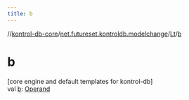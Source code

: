 ```yaml
---
title: b
---
```

//[kontrol-db-core](../../../index.html)/[net.futureset.kontroldb.modelchange](../index.html)/[Lt](index.html)/[b](b.html)



# b



[core engine and default templates for kontrol-db]\
val [b](b.html): [Operand](../-operand/index.html)




